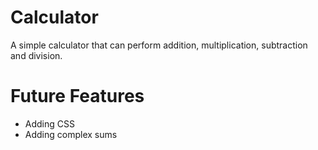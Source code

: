 # Calculator
A simple calculator that can perform addition, multiplication, subtraction and division.


# Future Features
- Adding CSS
- Adding complex sums


